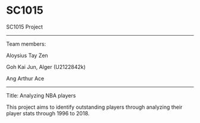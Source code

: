 # SC1015

SC1015 Project

-----------------------------
Team members:

Aloysius Tay Zen

Goh Kai Jun, Alger (U2122842k)

Ang Arthur Ace

-----------------------------

Title: Analyzing NBA players

This project aims to identify outstanding players through analyzing their player stats through 1996 to 2018.


